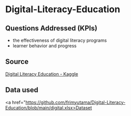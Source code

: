 # Digital-Literacy-Education
## Questions Addressed (KPIs)
- the effectiveness of digital literacy programs
- learner behavior and progress
## Source
<a href="https://www.kaggle.com/datasets/ziya07/digital-literacy-education-dataset">Digital Literacy Education - Kaggle<a/>
## Data used
<a href="https://github.com/frimyutama/Digital-Literacy-Education/blob/main/digital.xlsx>Dataset<a/>
